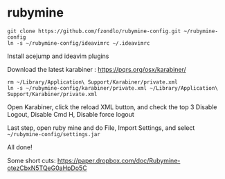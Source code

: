 # rubymine

    git clone https://github.com/fzondlo/rubymine-config.git ~/rubymine-config
    ln -s ~/rubymine-config/ideavimrc ~/.ideavimrc
    
Install acejump and ideavim plugins

Download the latest karabiner : https://pqrs.org/osx/karabiner/

    rm ~/Library/Application\ Support/Karabiner/private.xml
    ln -s ~/rubymine-config/karabiner/private.xml ~/Library/Application\ Support/Karabiner/private.xml

Open Karabiner, click the reload XML button, and check the top 3 Disable Logout, Disable Cmd H, Disable force logout

Last step, open ruby mine and do File, Import Settings, and select `~/rubymine-config/settings.jar`

All done!

Some short cuts:
https://paper.dropbox.com/doc/Rubymine-otezCbxN5TQeG0aHpDo5C
